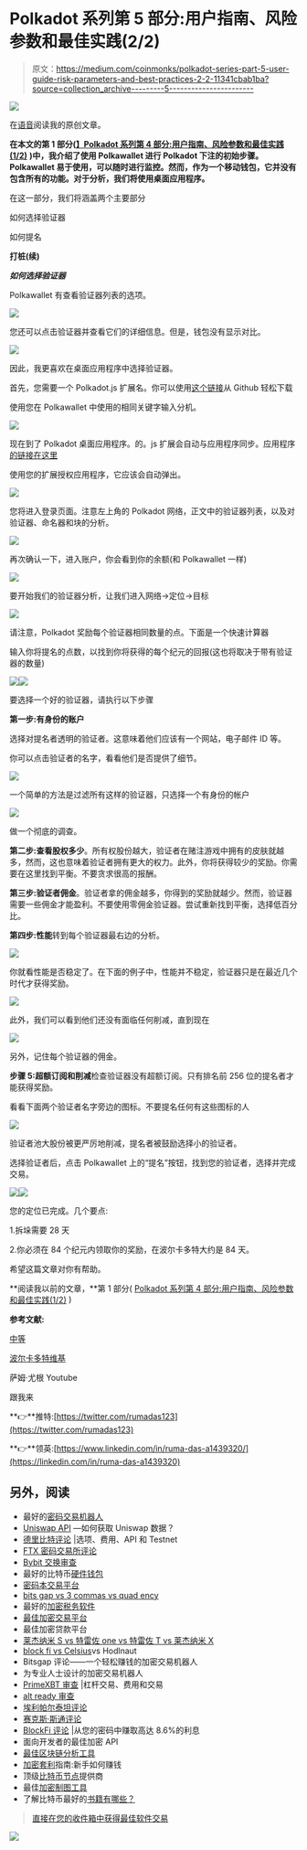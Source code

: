 # Polkadot 系列第 5 部分:用户指南、风险参数和最佳实践(2/2)

> 原文：<https://medium.com/coinmonks/polkadot-series-part-5-user-guide-risk-parameters-and-best-practices-2-2-11341cbab1ba?source=collection_archive---------5----------------------->

![](img/697c86e6e760d055808ea64b6759c27c.png)

在[语音](https://www.voice.com/post/@tulip/polkadot-series-part-5-user-guide-risk-parameters-and-best-practices-22-1605798604-1)阅读我的原创文章。

**在本文的第 1 部分(**[**】Polkadot 系列第 4 部分:用户指南、风险参数和最佳实践(1/2)**](https://tulip311bit.medium.com/polkadot-series-part-4-user-guide-risk-parameters-and-best-practices-1-2-37bc2b43464a) **)中，我介绍了使用 Polkawallet 进行 Polkadot 下注的初始步骤。Polkawallet 易于使用，可以随时进行监控。然而，作为一个移动钱包，它并没有包含所有的功能。对于分析，我们将使用桌面应用程序。**

在这一部分，我们将涵盖两个主要部分

如何选择验证器

如何提名

**打桩(续)**

***如何选择验证器***

Polkawallet 有查看验证器列表的选项。

![](img/7ead21e64dd5a22ae02a5574dc3d0789.png)

您还可以点击验证器并查看它们的详细信息。但是，钱包没有显示对比。

![](img/dafc80a89c587db370b1f08e124b61f1.png)

因此，我更喜欢在桌面应用程序中选择验证器。

首先，您需要一个 Polkadot.js 扩展名。你可以使用[这个链接](https://github.com/polkadot-js/extension)从 Github 轻松下载

使用您在 Polkawallet 中使用的相同关键字输入分机。

![](img/d9e6c6f658afb69c82dff59c83f55320.png)

现在到了 Polkadot 桌面应用程序。的。js 扩展会自动与应用程序同步。应用程序[的链接在这里](https://polkadot.js.org/apps#/staking)

使用您的扩展授权应用程序，它应该会自动弹出。

![](img/0e3cacf79cfe68b3992dc726ce52130b.png)

您将进入登录页面。注意左上角的 Polkadot 网络，正文中的验证器列表，以及对验证器、命名器和块的分析。

![](img/5bcdebb5fed80484448df50a4a8ffc8d.png)

再次确认一下，进入账户，你会看到你的余额(和 Polkawallet 一样)

![](img/6b248202c610e246f7feec29f769418d.png)

要开始我们的验证器分析，让我们进入网络->定位->目标

![](img/c0ce589b9a11dd2b8337f85076c95783.png)

请注意，Polkadot 奖励每个验证器相同数量的点。下面是一个快速计算器

输入你将提名的点数，以找到你将获得的每个纪元的回报(这也将取决于带有验证器的数量)

![](img/4f250840812135617273c4e229abcfe8.png)![](img/469c4eb48503d134f185245e69b78574.png)

要选择一个好的验证器，请执行以下步骤

**第一步:有身份的账户**

选择对提名者透明的验证者。这意味着他们应该有一个网站，电子邮件 ID 等。

你可以点击验证者的名字，看看他们是否提供了细节。

![](img/65f7f846406b6d9a313fd761a93e1c9e.png)

一个简单的方法是过滤所有这样的验证器，只选择一个有身份的帐户

![](img/4425e68c6d08f9cf15e9c0952ea5c930.png)

做一个彻底的调查。

**第二步:查看股权多少**。所有权股份越大，验证者在赌注游戏中拥有的皮肤就越多，然而，这也意味着验证者拥有更大的权力。此外，你将获得较少的奖励。你需要在这里找到平衡。不要贪求很高的报酬。

**第三步:验证者佣金**。验证者拿的佣金越多，你得到的奖励就越少。然而，验证器需要一些佣金才能盈利。不要使用零佣金验证器。尝试重新找到平衡，选择低百分比。

**第四步:性能**转到每个验证器最右边的分析。

![](img/22ae0652bfe460cf22063bf1912ec4d0.png)

你就看性能是否稳定了。在下面的例子中，性能并不稳定，验证器只是在最近几个时代才获得奖励。

![](img/db8a0c1f0167c490befb31b99b2a0c3c.png)

此外，我们可以看到他们还没有面临任何削减，直到现在

![](img/f134deef0dab523f187cb81ea1b5d617.png)

另外，记住每个验证器的佣金。

**步骤 5:超额订阅和削减**检查验证器没有超额订阅。只有排名前 256 位的提名者才能获得奖励。

看看下面两个验证者名字旁边的图标。不要提名任何有这些图标的人

![](img/b9d771f6bd5db295d8176c49de876c4d.png)

验证者池大股份被更严厉地削减，提名者被鼓励选择小的验证者。

选择验证者后，点击 Polkawallet 上的“提名”按钮，找到您的验证者，选择并完成交易。

![](img/0b474bad3c0bfec474e521fe7011d743.png)![](img/7da38c975d7713168dd4c002a6262da9.png)

您的定位已完成。几个要点:

1.拆垛需要 28 天

2.你必须在 84 个纪元内领取你的奖励，在波尔卡多特大约是 84 天。

希望这篇文章对你有帮助。

**阅读我以前的文章，**第 1 部分( [Polkadot 系列第 4 部分:用户指南、风险参数和最佳实践(1/2)](https://tulip311bit.medium.com/polkadot-series-part-4-user-guide-risk-parameters-and-best-practices-1-2-37bc2b43464a) )

**参考文献:**

[中等](/figment/staking-dot-the-rewards-and-risks-c8f4087ad5ba)

[波尔卡多特维基](https://wiki.polkadot.network/docs/en/learn-staking#:~:text=In%20order%20to%20be%20paid,and%2021%20days%20on%20Kusama)

萨姆·尤根 Youtube

跟我来

**👉**推特:[https://twitter.com/rumadas123](https://twitter.com/rumadas123)

**👉**领英:[https://www.linkedin.com/in/ruma-das-a1439320/](https://linkedin.com/in/ruma-das-a1439320)

## 另外，阅读

*   最好的[密码交易机器人](/coinmonks/crypto-trading-bot-c2ffce8acb2a)
*   [Uniswap API](https://bitquery.io/blog/uniswap-pool-api) —如何获取 Uniswap 数据？
*   [德里比特评论](/coinmonks/deribit-review-options-fees-apis-and-testnet-2ca16c4bbdb2) |选项、费用、API 和 Testnet
*   [FTX 密码交易所评论](/coinmonks/ftx-crypto-exchange-review-53664ac1198f)
*   [Bybit 交换审查](/coinmonks/bybit-exchange-review-dbd570019b71)
*   最好的比特币[硬件钱包](/coinmonks/the-best-cryptocurrency-hardware-wallets-of-2020-e28b1c124069?source=friends_link&sk=324dd9ff8556ab578d71e7ad7658ad7c)
*   [密码本交易平台](/coinmonks/top-10-crypto-copy-trading-platforms-for-beginners-d0c37c7d698c)
*   [bits gap vs 3 commas vs quad ency](https://blog.coincodecap.com/bitsgap-3commas-quadency)
*   最好的[加密税务软件](/coinmonks/best-crypto-tax-tool-for-my-money-72d4b430816b)
*   [最佳加密交易平台](/coinmonks/the-best-crypto-trading-platforms-in-2020-the-definitive-guide-updated-c72f8b874555)
*   最佳加密贷款平台
*   [莱杰纳米 S vs 特雷佐 one vs 特雷佐 T vs 莱杰纳米 X](https://blog.coincodecap.com/ledger-nano-s-vs-trezor-one-ledger-nano-x-trezor-t)
*   [block fi vs Celsius](/coinmonks/blockfi-vs-celsius-vs-hodlnaut-8a1cc8c26630)vs Hodlnaut
*   Bitsgap 评论——一个轻松赚钱的加密交易机器人
*   为专业人士设计的加密交易机器人
*   [PrimeXBT 审查](/coinmonks/primexbt-review-88e0815be858) |杠杆交易、费用和交易
*   [alt ready 审查](https://blog.coincodecap.com/altrady-reivew)
*   [埃利帕尔泰坦评论](/coinmonks/ellipal-titan-review-85e9071dd029)
*   [赛克斯·斯通评论](https://blog.coincodecap.com/secux-stone-hardware-wallet-review)
*   [BlockFi 评论](/coinmonks/blockfi-review-53096053c097) |从您的密码中赚取高达 8.6%的利息
*   面向开发者的最佳加密 API
*   [最佳区块链分析工具](https://bitquery.io/blog/best-blockchain-analysis-tools-and-software)
*   [加密套利](/coinmonks/crypto-arbitrage-guide-how-to-make-money-as-a-beginner-62bfe5c868f6)指南:新手如何赚钱
*   顶级[比特币节点](https://blog.coincodecap.com/bitcoin-node-solutions)提供商
*   最佳[加密制图工具](/coinmonks/what-are-the-best-charting-platforms-for-cryptocurrency-trading-85aade584d80)
*   了解比特币最好的[书籍有哪些？](/coinmonks/what-are-the-best-books-to-learn-bitcoin-409aeb9aff4b)

> [直接在您的收件箱中获得最佳软件交易](/coinmonks/newsletters/coinmonks)

[![](img/160ce73bd06d46c2250251e7d5969f9d.png)](https://medium.com/coinmonks/newsletters/coinmonks)